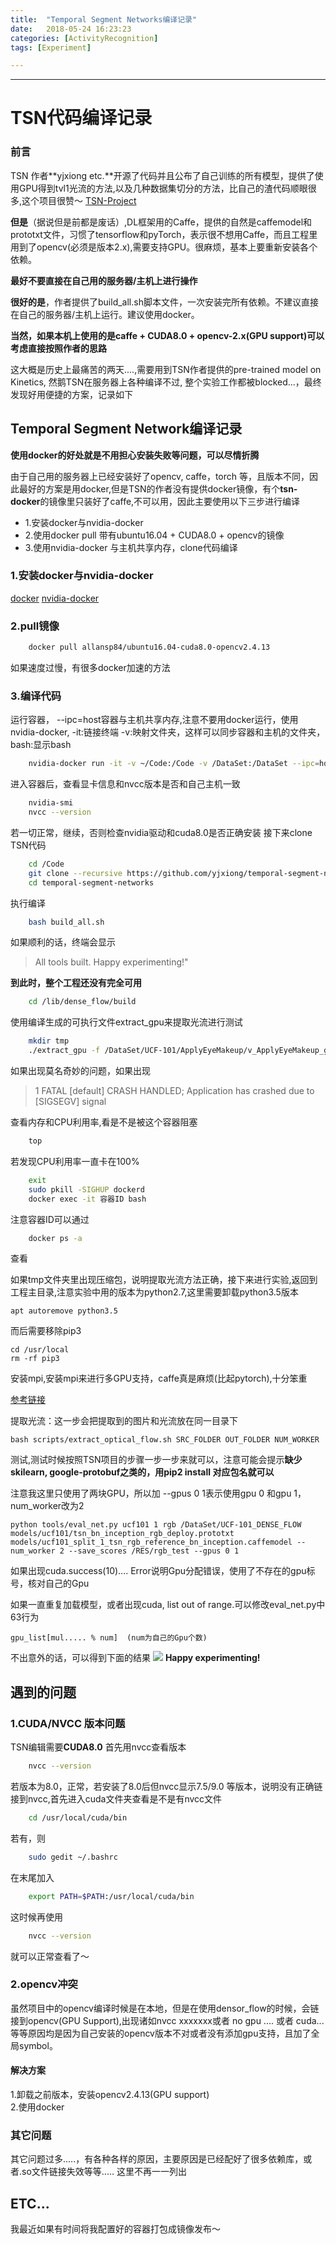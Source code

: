 ```yaml
---
title:  "Temporal Segment Networks编译记录"   
date:   2018-05-24 16:23:23  
categories: [ActivityRecognition]  
tags: [Experiment]  

---
```


<script type="text/javascript"
   src="https://cdn.mathjax.org/mathjax/latest/MathJax.js?config=TeX-AMS-MML_HTMLorMML">
</script>
<script type="text/x-mathjax-config"> MathJax.Hub.Config({ TeX: { equationNumbers: { autoNumber: "all" } } }); </script>


---

TSN代码编译记录
==============
### 前言
TSN 作者**yjxiong etc.**开源了代码并且公布了自己训练的所有模型，提供了使用GPU得到tvl1光流的方法,以及几种数据集切分的方法，比自己的渣代码顺眼很多,这个项目很赞～
[TSN-Project](https://github.com/yjxiong/temporal-segment-networks)

**但是**（据说但是前都是废话）,DL框架用的Caffe，提供的自然是caffemodel和prototxt文件，习惯了tensorflow和pyTorch，表示很不想用Caffe，而且工程里用到了opencv(必须是版本2.x),需要支持GPU。很麻烦，基本上要重新安装各个依赖。

**最好不要直接在自己用的服务器/主机上进行操作**

**很好的是**，作者提供了build_all.sh脚本文件，一次安装完所有依赖。不建议直接在自己的服务器/主机上运行。建议使用docker。

**当然，如果本机上使用的是caffe + CUDA8.0 + opencv-2.x(GPU support)可以考虑直接按照作者的思路**

这大概是历史上最痛苦的两天....,需要用到TSN作者提供的pre-trained model on Kinetics, 然鹅TSN在服务器上各种编译不过, 整个实验工作都被blocked...，最终发现好用便捷的方案，记录如下

## Temporal Segment Network编译记录
**使用docker的好处就是不用担心安装失败等问题，可以尽情折腾**

由于自己用的服务器上已经安装好了opencv, caffe，torch 等，且版本不同，因此最好的方案是用docker,但是TSN的作者没有提供docker镜像，有个**tsn-docker**的镜像里只装好了caffe,不可以用，因此主要使用以下三步进行编译

* 1.安装docker与nvidia-docker
* 2.使用docker pull 带有ubuntu16.04 + CUDA8.0 + opencv的镜像
* 3.使用nvidia-docker 与主机共享内存，clone代码编译
 
### 1.安装docker与nvidia-docker
[docker](https://docs.docker.com/engine/installation/)
[nvidia-docker](https://github.com/NVIDIA/nvidia-docker)

### 2.pull镜像

``` bash
	docker pull allansp84/ubuntu16.04-cuda8.0-opencv2.4.13
```
如果速度过慢，有很多docker加速的方法

### 3.编译代码


运行容器， --ipc=host容器与主机共享内存,注意不要用docker运行，使用nvidia-docker, -it:链接终端 -v:映射文件夹，这样可以同步容器和主机的文件夹， bash:显示bash

``` bash
	nvidia-docker run -it -v ~/Code:/Code -v /DataSet:/DataSet --ipc=host  allansp84/ubuntu16.04-cuda8.0-opencv2.4.13 bash
```

进入容器后，查看显卡信息和nvcc版本是否和自己主机一致

``` bash
	nvidia-smi
	nvcc --version
```

若一切正常，继续，否则检查nvidia驱动和cuda8.0是否正确安装
接下来clone TSN代码

``` bash
	cd /Code
	git clone --recursive https://github.com/yjxiong/temporal-segment-networks
	cd temporal-segment-networks
```

执行编译

``` bash
	bash build_all.sh
```

如果顺利的话，终端会显示

> All tools built. Happy experimenting!"


**到此时，整个工程还没有完全可用**

``` bash
	cd /lib/dense_flow/build
```
使用编译生成的可执行文件extract_gpu来提取光流进行测试

``` bash
	mkdir tmp
	./extract_gpu -f /DataSet/UCF-101/ApplyEyeMakeup/v_ApplyEyeMakeup_g01_c01.avi  -x tmp/flow_x -y tmp/flow_y -i tmp/image -b 20 -t 1 -d 0 -s 1 -o dir
```
如果出现莫名奇妙的问题，如果出现

>	1 FATAL [default] CRASH HANDLED; Application has crashed due to [SIGSEGV] signal

查看内存和CPU利用率,看是不是被这个容器阻塞

``` bash
	top
```

若发现CPU利用率一直卡在100%

``` bash
	exit
	sudo pkill -SIGHUP dockerd
	docker exec -it 容器ID bash
```
注意容器ID可以通过

``` bash
	docker ps -a
```

查看

如果tmp文件夹里出现压缩包，说明提取光流方法正确，接下来进行实验,返回到工程主目录,注意实验中用的版本为python2.7,这里需要卸载python3.5版本
```
apt autoremove python3.5
```
而后需要移除pip3

```
cd /usr/local
rm -rf pip3
```

安装mpi,安装mpi来进行多GPU支持，caffe真是麻烦(比起pytorch),十分笨重

[参考链接](https://www.jianshu.com/p/2601bfbb6bf0)

提取光流：这一步会把提取到的图片和光流放在同一目录下

```
bash scripts/extract_optical_flow.sh SRC_FOLDER OUT_FOLDER NUM_WORKER
```

测试,测试时候按照TSN项目的步骤一步一步来就可以，注意可能会提示**缺少skilearn, google-protobuf之类的，用pip2 install 对应包名就可以**

注意我这里只使用了两块GPU，所以加 --gpus 0 1表示使用gpu 0 和gpu 1， num_worker改为2

```
python tools/eval_net.py ucf101 1 rgb /DataSet/UCF-101_DENSE_FLOW models/ucf101/tsn_bn_inception_rgb_deploy.prototxt models/ucf101_split_1_tsn_rgb_reference_bn_inception.caffemodel --num_worker 2 --save_scores /RES/rgb_test --gpus 0 1

```
如果出现cuda.success(10).... Error说明Gpu分配错误，使用了不存在的gpu标号，核对自己的Gpu

如果一直重复加载模型，或者出现cuda, list out of range.可以修改eval_net.py中63行为

```
gpu_list[mul..... % num]  (num为自己的Gpu个数)
```



不出意外的话，可以得到下面的结果
![](http://owvctf4l4.bkt.clouddn.com/7AF4D40FB2789544F1644F062A0FAC8F.jpg)
**Happy experimenting!**

## 遇到的问题

### 1.CUDA/NVCC 版本问题
TSN编辑需要**CUDA8.0**
首先用nvcc查看版本
``` bash
	nvcc --version
```
若版本为8.0，正常，若安装了8.0后但nvcc显示7.5/9.0 等版本，说明没有正确链接到nvcc,首先进入cuda文件夹查看是不是有nvcc文件

``` bash
	cd /usr/local/cuda/bin
```
若有，则
``` bash
	sudo gedit ~/.bashrc
```
在末尾加入
``` bash
	export PATH=$PATH:/usr/local/cuda/bin
```
这时候再使用
``` bash
	nvcc --version
```
就可以正常查看了～

### 2.opencv冲突
虽然项目中的opencv编译时候是在本地，但是在使用densor_flow的时候，会链接到opencv(GPU Support),出现诸如nvcc xxxxxxx或者 no gpu .... 或者 cuda...等等原因均是因为自己安装的opencv版本不对或者没有添加gpu支持，且加了全局symbol。

#### 解决方案
1.卸载之前版本，安装opencv2.4.13(GPU support)  
2.使用docker 

### 其它问题
其它问题过多.....，有各种各样的原因，主要原因是已经配好了很多依赖库，或者.so文件链接失效等等..... 这里不再一一列出

## ETC...
我最近如果有时间将我配置好的容器打包成镜像发布～